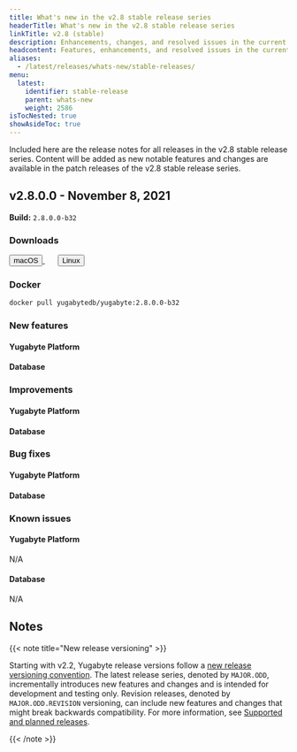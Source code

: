 ```yaml
---
title: What's new in the v2.8 stable release series
headerTitle: What's new in the v2.8 stable release series
linkTitle: v2.8 (stable)
description: Enhancements, changes, and resolved issues in the current stable release series recommended for production deployments.
headcontent: Features, enhancements, and resolved issues in the current stable release series recommended for production deployments.
aliases:
  - /latest/releases/whats-new/stable-releases/
menu:
  latest:
    identifier: stable-release
    parent: whats-new
    weight: 2586
isTocNested: true
showAsideToc: true
---
```


Included here are the release notes for all releases in the v2.8 stable release series. Content will be added as new notable features and changes are available in the patch releases of the v2.8 stable release series.

## v2.8.0.0 - November 8, 2021

**Build:** `2.8.0.0-b32`

### Downloads

<a class="download-binary-link" href="https://downloads.yugabyte.com/yugabyte-2.8.0.0-darwin.tar.gz">
  <button>
    <i class="fab fa-apple"></i><span class="download-text">macOS</span>
  </button>
</a>
&nbsp; &nbsp; &nbsp;
<a class="download-binary-link" href="https://downloads.yugabyte.com/yugabyte-2.8.0.0-linux.tar.gz">
  <button>
    <i class="fab fa-linux"></i><span class="download-text">Linux</span>
  </button>
</a>
<br />

### Docker

```sh
docker pull yugabytedb/yugabyte:2.8.0.0-b32
```

### New features

#### Yugabyte Platform

#### Database

### Improvements

#### Yugabyte Platform

#### Database

### Bug fixes

#### Yugabyte Platform

#### Database

### Known issues

#### Yugabyte Platform

N/A

#### Database

N/A

## Notes

{{< note title="New release versioning" >}}

Starting with v2.2, Yugabyte release versions follow a [new release versioning convention](../../versioning). The latest release series, denoted by `MAJOR.ODD`, incrementally introduces new features and changes and is intended for development and testing only. Revision releases, denoted by `MAJOR.ODD.REVISION` versioning, can include new features and changes that might break backwards compatibility. For more information, see [Supported and planned releases](../../releases-overview).

{{< /note >}}
